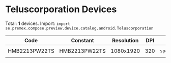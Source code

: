 # Teluscorporation Devices

Total: **1** devices. Import: `import se.premex.compose.preview.device.catalog.android.Teluscorporation`

| Code | Constant | Resolution | DPI | Compose Spec | Preview Usage |
|------|----------|------------|-----|-------------|---------------|
| HMB2213PW22TS | HMB2213PW22TS | 1080x1920 | 320 | `spec:width=1080px,height=1920px,dpi=320` | `@Preview(device = Teluscorporation.HMB2213PW22TS)` |

<!-- Generated automatically. Do not edit manually. -->
